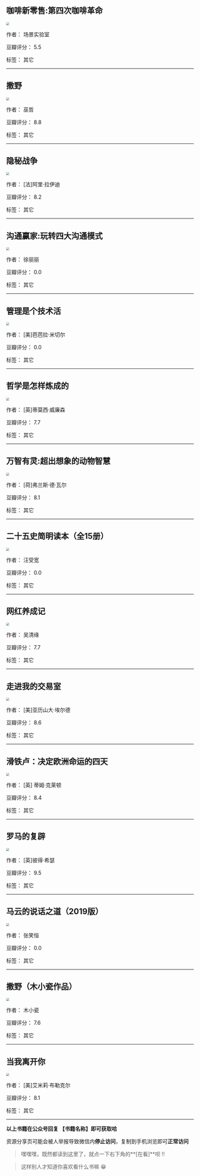 ## 咖啡新零售:第四次咖啡革命

<img src="https://www.aibooks.cc/wp-content/uploads/2020/02/2020021608281831.jpg" style="zoom:50%;" />

作者： 场景实验室

豆瓣评分：  5.5

标签： 其它


---

## 撒野

<img src="https://www.aibooks.cc/wp-content/uploads/2020/02/2020021608223180.jpg" style="zoom:50%;" />

作者： 巫哲

豆瓣评分：  8.8

标签： 其它


---

## 隐秘战争

<img src="https://www.aibooks.cc/wp-content/uploads/2020/02/2020021608162612.jpg" style="zoom:50%;" />

作者： [法]阿里·拉伊迪 

豆瓣评分：  8.2

标签： 其它


---

## 沟通赢家:玩转四大沟通模式

<img src="https://www.aibooks.cc/wp-content/uploads/2020/02/2020021608090010.jpg" style="zoom:50%;" />

作者： 徐丽丽 

豆瓣评分：  0.0

标签： 其它


---

## 管理是个技术活

<img src="https://www.aibooks.cc/wp-content/uploads/2020/02/2020021608033168.jpg" style="zoom:50%;" />

作者： [美]芭芭拉·米切尔

豆瓣评分：  0.0

标签： 其它


---

## 哲学是怎样炼成的

<img src="https://www.aibooks.cc/wp-content/uploads/2020/02/2020021607565638.jpg" style="zoom:50%;" />

作者： [英]蒂莫西·威廉森

豆瓣评分：  7.7

标签： 其它


---

## 万智有灵:超出想象的动物智慧

<img src="https://www.aibooks.cc/wp-content/uploads/2020/02/202002160748158.jpg" style="zoom:50%;" />

作者： [荷]弗兰斯·德·瓦尔 

豆瓣评分：  8.1

标签： 其它


---

## 二十五史简明读本（全15册）

<img src="https://www.aibooks.cc/wp-content/uploads/2020/02/2020021607144823.jpg" style="zoom:50%;" />

作者： 汪受宽

豆瓣评分：  0.0

标签： 其它


---

## 网红养成记

<img src="https://www.aibooks.cc/wp-content/uploads/2020/02/2020021607092231.jpg" style="zoom:50%;" />

作者： 吴清缘

豆瓣评分：  7.7

标签： 其它


---

## 走进我的交易室

<img src="https://www.aibooks.cc/wp-content/uploads/2020/02/2020021607033938.jpg" style="zoom:50%;" />

作者： [美]亚历山大·埃尔德

豆瓣评分：  8.6

标签： 其它


---

## 滑铁卢：决定欧洲命运的四天

<img src="https://www.aibooks.cc/wp-content/uploads/2020/02/2020021606574781.jpg" style="zoom:50%;" />

作者： [英] 蒂姆·克莱顿

豆瓣评分：  8.4

标签： 其它


---

## 罗马的复辟

<img src="https://www.aibooks.cc/wp-content/uploads/2020/02/2020021606505834.jpg" style="zoom:50%;" />

作者： [英]彼得·希瑟

豆瓣评分：  9.5

标签： 其它


---

## 马云的说话之道（2019版）

<img src="https://www.aibooks.cc/wp-content/uploads/2020/02/2020021606441796.jpg" style="zoom:50%;" />

作者： 张笑恒

豆瓣评分：  0.0

标签： 其它


---

## 撒野（木小瓷作品）

<img src="https://www.aibooks.cc/wp-content/uploads/2020/02/2020021606410297.jpg" style="zoom:50%;" />

作者： 木小瓷

豆瓣评分：  7.6

标签： 其它


---

## 当我离开你

<img src="https://www.aibooks.cc/wp-content/uploads/2020/02/2020021606362034.jpg" style="zoom:50%;" />

作者： [美]艾米莉·布勒克尔

豆瓣评分：  8.1

标签： 其它


---


**以上书籍在公众号回复 【书籍名称】即可获取哈** 


资源分享页可能会被人举报导致微信内**停止访问**，复制到手机浏览即可**正常访问**


> 嘿嘿嘿，既然都读到这里了，就点一下右下角的**[在看]**呗 !!

> 

> 这样别人才知道你喜欢看什么书嘛 😁

